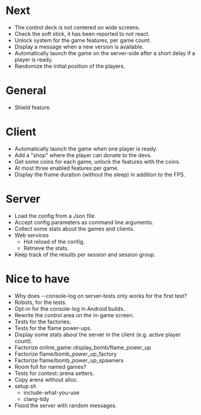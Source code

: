 # Next

- The control deck is not centered on wide screens.
- Check the soft stick, it has been reported to not react.
- Unlock system for the game features, per game count.
- Display a message when a new version is available.
- Automatically launch the game on the server-side after a short delay
  if a player is ready.
- Randomize the initial position of the players.

# General

- Shield feature.

# Client

- Automatically launch the game when one player is ready.
- Add a "shop" where the player can donate to the devs.
- Get some coins for each game, unlock the features with the coins.
- At most three enabled features per game.
- Display the frame duration (without the sleep) in addition to the FPS.

# Server

- Load the config from a Json file.
- Accept config parameters as command line arguments.
- Collect some stats about the games and clients.
- Web services
  - Hot reload of the config.
  - Retrieve the stats.
- Keep track of the results per session and session group.

# Nice to have

- Why does --console-log on server-tests only works for the first test?
- Robots, for the tests.
- Opt-in for the console-log in Android builds.
- Rewrite the control area on the in-game screen.
- Tests for the factories.
- Tests for the flame power-ups.
- Display some stats about the server in the client (e.g. active player
  count).
- Factorize online_game::display_bomb/flame_power_up
- Factorize flame/bomb_power_up_factory
- Factorize flame/bomb_power_up_spawners
- Room full for named games?
- Tests for contest::arena setters.
- Copy arena without alloc.
- setup.sh
  - include-what-you-use
  - clang-tidy
- Flood the server with random messages.
